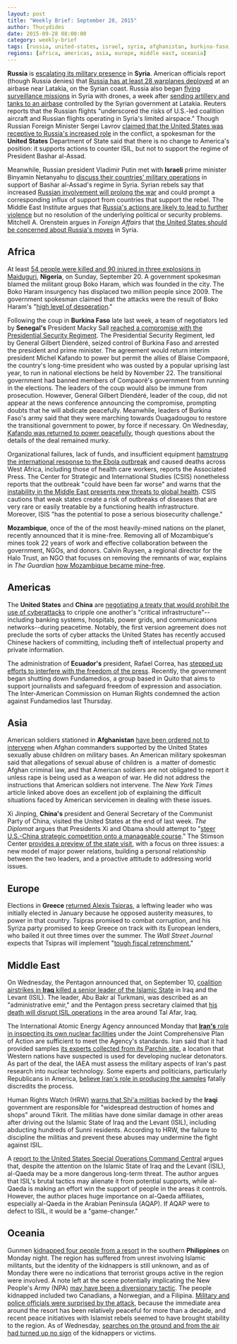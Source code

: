```yaml
---
layout: post
title: "Weekly Brief: September 28, 2015"
author: Thucydides
date: 2015-09-28 08:00:00
category: weekly-brief
tags: [russia, united-states, israel, syria, afghanistan, burkina-faso, china, ecuador, greece, iran, iraq, mozambique, nigeria, philippines, senegal]
regions: [africa, americas, asia, europe, middle east, oceania]
---
```


**Russia** is [escalating its military presence](https://www.washingtonpost.com/world/russias-move-into-syria-upends-us-plans/2015/09/26/6b285a06-5bba-11e5-8475-781cc9851652_story.html) in **Syria**. American officials report (though Russia denies) that [Russia has at least 28 warplanes deployed](http://www.economist.com/blogs/economist-explains/2015/09/economist-explains-15) at an airbase near Latakia, on the Syrian coast. Russia also began [flying surveillance missions](http://www.reuters.com/article/2015/09/21/us-mideast-crisis-syria-drones-idUSKCN0RL1CI20150921) in Syria with drones, a week after [sending artillery and tanks to an airbase](http://www.theguardian.com/world/2015/sep/14/russia-sends-artillery-and-tanks-to-syria-as-part-of-continued-military-buildup) controlled by the Syrian government at Latakia. Reuters reports that the Russian flights "underscored the risks of U.S.-led coalition aircraft and Russian flights operating in Syria's limited airspace." Though Russian Foreign Minister Sergei Lavrov [claimed that the United States was receptive to Russia's increased role](http://www.reuters.com/article/2015/09/23/us-mideast-crisis-syria-russia-lavrov-idUSKCN0RN1SY20150923) in the conflict, a spokesman for the **United States** Department of State said that there is no change to America's position: it supports actions to counter ISIL, but not to support the regime of President Bashar al-Assad.

Meanwhile, Russian president Vladimir Putin met with **Israeli** prime minister Binyamin Netanyahu to [discuss their countries' military operations](http://www.theguardian.com/world/2015/sep/21/netanyahu-meets-with-putin-over-concerns-of-russian-support-for-assad) in support of Bashar al-Assad's regime in Syria. Syrian rebels say that increased [Russian involvement will prolong the war](http://www.reuters.com/article/2015/09/21/us-mideast-crisis-syria-rebels-insight-idUSKCN0RL0E720150921) and could prompt a corresponding influx of support from countries that support the rebel. The Middle East Institute argues that [Russia's actions are likely to lead to further violence](http://www.mei.edu/content/at/putin-comes-syria-contexts-and-consequences) but no resolution of the underlying political or security problems. Mitchell A. Orenstein argues in _Foreign Affairs_ that [the United States should be concerned about Russia's moves](https://www.foreignaffairs.com/articles/syria/2015-09-20/russias-desperate-measures) in Syria.

## Africa

At least [54 people were killed and 90 injured in three explosions in Maiduguri](http://www.bbc.com/news/world-africa-34311082), **Nigeria**, on Sunday, September 20\. A government spokesman blamed the militant group Boko Haram, which was founded in the city. The Boko Haram insurgency has displaced two million people since 2009\. The government spokesman claimed that the attacks were the result of Boko Haram's "[high level of desperation](http://www.aljazeera.com/news/2015/09/deaths-boko-haram-hits-nigeria-maiduguri-150921135548161.html)."

Following the coup in **Burkina Faso** late last week, a team of negotiators led by **Senegal's** President Macky Sall [reached a compromise with the Presidential Security Regiment](http://www.nytimes.com/2015/09/22/world/africa/protests-erupt-in-burkina-faso-after-political-compromise.html). The Presidential Security Regiment, led by General Gilbert Diendéré, seized control of Burkina Faso and arrested the president and prime minister. The agreement would return interim president Michel Kafando to power but permit the allies of Blaise Compaoré, the country's long-time president who was ousted by a popular uprising last year, to run in national elections be held by November 22. The transitional government had banned members of Compaoré's government from running in the elections. The leaders of the coup would also be immune from prosecution. However, General Gilbert Diendéré, leader of the coup, did not appear at the news conference announcing the compromise, prompting doubts that he will abdicate peacefully. Meanwhile, leaders of Burkina Faso's army said that they were marching towards Ouagadougou to restore the transitional government to power, by force if necessary. On Wednesday, [Kafando was returned to power peacefully](http://www.nytimes.com/2015/09/24/world/africa/burkina-faso-coup-michel-kafando.html), though questions about the details of the deal remained murky.

Organizational failures, lack of funds, and insufficient equipment [hamstrung the international response to the Ebola outbreak](http://bigstory.ap.org/article/989c7c11df6d40eba938a671bf27124e/ap-investigation-bungling-un-agency-hurt-ebola-response#overlay-context=article/3ba4599fdd754cd28b93a31b7345ca8b/ap-investigation-bungling-un-agency-hurt-ebola-response) and caused deaths across West Africa, including those of health care workers, reports the Associated Press. The Center for Strategic and International Studies (CSIS) nonetheless reports that the outbreak "could have been far worse" and warns that the [instability in the Middle East presents new threats to global health](http://csis.org/publication/health-security-takes-new-vivid-forms). CSIS cautions that weak states create a risk of outbreaks of diseases that are very rare or easily treatable by a functioning health infrastructure. Moreover, ISIS "has the potential to pose a serious biosecurity challenge."

**Mozambique**, once of the of the most heavily-mined nations on the planet, recently announced that it is mine-free. Removing all of Mozambique's mines took 22 years of work and effective collaboration between the government, NGOs, and donors. Calvin Ruysen, a regional director for the Halo Trust, an NGO that focuses on removing the remnants of war, explains in _The Guardian_ [how Mozambique became mine-free](http://www.theguardian.com/global-development-professionals-network/2015/sep/22/mozambique-land-mine-free).

## Americas

The **United States** and **China** are [negotiating a treaty that would prohibit the use of cyberattacks](http://www.nytimes.com/2015/09/20/world/asia/us-and-china-seek-arms-deal-for-cyberspace.html) to cripple one another's "critical infrastructure"--including banking systems, hospitals, power grids, and communications networks--during peacetime. Notably, the first version agreement does not preclude the sorts of cyber attacks the United States has recently accused Chinese hackers of committing, including theft of intellectual property and private information.

The administration of **Ecuador's** president, Rafael Correa, has [stepped up efforts to interfere with the freedom of the press](http://foreignpolicy.com/2015/09/21/free-speech-crackdown-ecuador-edition/). Recently, the government began shutting down Fundamedios, a group based in Quito that aims to support journalists and safeguard freedom of expression and association. The Inter-American Commission on Human Rights condemned the action against Fundamedios last Thursday.

## Asia

American soldiers stationed in **Afghanistan** [have been ordered not to intervene](http://www.nytimes.com/2015/09/21/world/asia/us-soldiers-told-to-ignore-afghan-allies-abuse-of-boys.html) when Afghan commanders supported by the United States sexually abuse children on military bases. An American military spokesman said that allegations of sexual abuse of children is  a matter of domestic Afghan criminal law, and that American soldiers are not obligated to report it unless rape is being used as a weapon of war. He did not address the instructions that American soldiers not intervene. The _New York Times_ article linked above does an excellent job of explaining the difficult situations faced by American servicemen in dealing with these issues.

Xi Jinping, **China's** president and General Secretary of the Communist Party of China, visited the United States at the end of last week. _The Diplomat_ argues that Presidents Xi and Obama should attempt to "[steer U.S.-China strategic competition onto a manageable course](http://thediplomat.com/2015/09/how-washington-can-manage-sustainable-strategic-competition-with-china/)." The Stimson Center [provides a preview of the state visit](http://www.stimson.org/spotlight/xi-jinping-comes-to-washington/), with a focus on three issues: a new model of major power relations, building a personal relationship between the two leaders, and a proactive attitude to addressing world issues.

## Europe

Elections in **Greece** [returned Alexis Tsipras](http://www.theguardian.com/world/2015/sep/20/syriza-set-to-return-to-power-in-greek-general-election), a leftwing leader who was initially elected in January because he opposed austerity measures, to power in that country. Tsipras promised to combat corruption, and his Syriza party promised to keep Greece on track with its European lenders, who bailed it out three times over the summer. The _Wall Street Journal_ expects that Tsipras will implement "[tough fiscal retrenchment.](http://www.wsj.com/articles/victorious-tsipras-to-be-sworn-in-as-greek-premier-1442837476)"

## Middle East

On Wednesday, the Pentagon announced that, on September 10, [coalition airstrikes in **Iraq** killed a senior leader of the Islamic State](http://www.nytimes.com/2015/09/23/world/middleeast/iraq-airstrike-kills-an-isis-leader.html) in Iraq and the Levant (ISIL). The leader, Abu Bakr al Turkmani, was described as an "administrative emir," and the Pentagon press secretary claimed that [his death will disrupt ISIL operations](http://www.defense.gov/News-Article-View/Article/618215/dod-confirms-deaths-of-isil-leader-al-qaida-operative) in the area around Tal Afar, Iraq.

The International Atomic Energy Agency announced Monday that [**Iran's** role in inspecting its own nuclear facilities](http://www.politico.com/story/2015/09/iran-un-213872) under the Joint Comprehensive Plan of Action are sufficient to meet the Agency's standards. Iran said that it had provided samples [its experts collected from its Parchin site](http://www.nytimes.com/2015/09/22/world/middleeast/iran-gives-un-nuclear-inspectors-samples-from-secret-military-base.html), a location that Western nations have suspected is used for developing nuclear detonators. As part of the deal, the IAEA must assess the military aspects of Iran's past research into nuclear technology. Some experts and politicians, particularly Republicans in America, [believe Iran's role in producing the samples](http://www.wsj.com/articles/iaea-chief-says-significant-progress-made-in-probe-into-irans-past-nuclear-work-1442836899) fatally discredits the process.

Human Rights Watch (HRW) [warns that Shi'a militias](https://www.hrw.org/news/2015/09/20/iraq-militia-abuses-mar-fight-against-isis) backed by the **Iraqi** government are responsible for "widespread destruction of homes and shops" around Tikrit. The militias have done similar damage in other areas after driving out the Islamic State of Iraq and the Levant (ISIL), including abducting hundreds of Sunni residents. According to HRW, the failure to discipline the militias and prevent these abuses may undermine the fight against ISIL.

A [report to the United States Special Operations Command Central](http://www.military.com/daily-news/2015/09/21/despite-attention-to-islamic-state-alqaida-may-be-bigger-threat.html) argues that, despite the attention on the Islamic State of Iraq and the Levant (ISIL), al-Qaeda may be a more dangerous long-term threat. The author argues that ISIL's brutal tactics may alienate it from potential supports, while al-Qaeda is making an effort win the support of people in the areas it controls. However, the author places huge importance on al-Qaeda affiliates, especially al-Qaeda in the Arabian Peninsula (AQAP). If AQAP were to defect to ISIL, it would be a "game-changer."

## Oceania

Gunmen [kidnapped four people from a resort](http://edition.cnn.com/2015/09/22/asia/philippines-kidnapping/index.html) in the southern **Philippines** on Monday night. The region has suffered from unrest involving Islamic militants, but the identity of the kidnappers is still unknown, and as of Monday there were no indications that terrorist groups active in the region were involved. A note left at the scene potentially implicating the New People's Army (NPA) [may have been a diversionary tactic](http://globalnews.ca/news/2234841/canadians-kidnapped-in-the-philippines-heres-what-you-need-to-know/). The people kidnapped included two Canadians, a Norwegian, and a Filipina. [Military and police officials were surprised by the attack](http://www.theguardian.com/world/2015/sep/22/gunmen-abduct-two-canadian-tourists-from-southern-philippines-resort), because the immediate area around the resort has been relatively peaceful for more than a decade, and recent peace initiatives with Islamist rebels seemed to have brought stability to the region. As of Wednesday, [searches on the ground and from the air had turned up no sign](http://www.theglobeandmail.com/news/world/military-search-reveals-no-sign-of-canadians-seized-in-philippines/article26493706/) of the kidnappers or victims.
